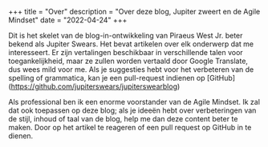 +++
title = "Over"
description = "Over deze blog, Jupiter zweert en de Agile Mindset"
date = "2022-04-24"
+++

Dit is het skelet van de blog-in-ontwikkeling van Piraeus West Jr. beter bekend als Jupiter Swears. Het bevat artikelen over elk onderwerp dat me interesseert. Er zijn vertalingen beschikbaar in verschillende talen voor toegankelijkheid, maar ze zullen worden vertaald door Google Translate, dus wees mild voor me. Als je suggesties hebt voor het verbeteren van de spelling of grammatica, kan je een pull-request indienen op [GitHub] (https://github.com/jupiterswears/jupiterswearblog)

Als professional ben ik een enorme voorstander van de Agile Mindset. Ik zal dat ook toepassen op deze blog; als je ideeën hebt over verbeteringen van de stijl, inhoud of taal van de blog, help me dan deze content beter te maken. Door op het artikel te reageren of een pull request op GitHub in te dienen.


